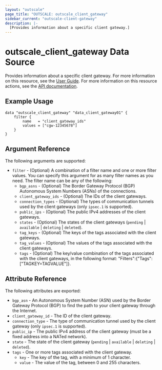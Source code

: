 ```yaml
---
layout: "outscale"
page_title: "OUTSCALE: outscale_client_gateway"
sidebar_current: "outscale-client-gateway"
description: |-
  [Provides information about a specific client gateway.]
---
```


# outscale_client_gateway Data Source

Provides information about a specific client gateway.
For more information on this resource, see the [User Guide](https://docs.outscale.com/en/userguide/About-Customer-Gateways.html).
For more information on this resource actions, see the [API documentation](https://docs.outscale.com/api#3ds-outscale-api-clientgateway).

## Example Usage

```hcl
data "outscale_client_gateway" "data_client_gateway01" {
    filter {
        name   = "client_gateway_ids"
        values = ["cgw-12345678"]
    }
}
```

## Argument Reference

The following arguments are supported:

* `filter` - (Optional) A combination of a filter name and one or more filter values. You can specify this argument for as many filter names as you need. The filter name can be any of the following:
    * `bgp_asns` - (Optional) The Border Gateway Protocol (BGP) Autonomous System Numbers (ASNs) of the connections.
    * `client_gateway_ids` - (Optional) The IDs of the client gateways.
    * `connection_types` - (Optional) The types of communication tunnels used by the client gateways (only `ipsec.1` is supported).
    * `public_ips` - (Optional) The public IPv4 addresses of the client gateways.
    * `states` - (Optional) The states of the client gateways (`pending` \| `available` \| `deleting` \| `deleted`).
    * `tag_keys` - (Optional) The keys of the tags associated with the client gateways.
    * `tag_values` - (Optional) The values of the tags associated with the client gateways.
    * `tags` - (Optional) The key/value combination of the tags associated with the client gateways, in the following format: &quot;Filters&quot;:{&quot;Tags&quot;:[&quot;TAGKEY=TAGVALUE&quot;]}.

## Attribute Reference

The following attributes are exported:

* `bgp_asn` - An Autonomous System Number (ASN) used by the Border Gateway Protocol (BGP) to find the path to your client gateway through the Internet.
* `client_gateway_id` - The ID of the client gateway.
* `connection_type` - The type of communication tunnel used by the client gateway (only `ipsec.1` is supported).
* `public_ip` - The public IPv4 address of the client gateway (must be a fixed address into a NATed network).
* `state` - The state of the client gateway (`pending` \| `available` \| `deleting` \| `deleted`).
* `tags` - One or more tags associated with the client gateway.
    * `key` - The key of the tag, with a minimum of 1 character.
    * `value` - The value of the tag, between 0 and 255 characters.
